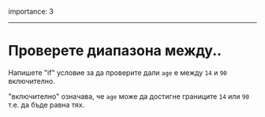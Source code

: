 importance: 3

---

# Проверете диапазона между..

Напишете "if" условие за да проверите дали `age` е между `14` и `90` включително.

"включително" означава, че `age` може да достигне границите  `14` или `90` т.е. да бъде равна тях.
